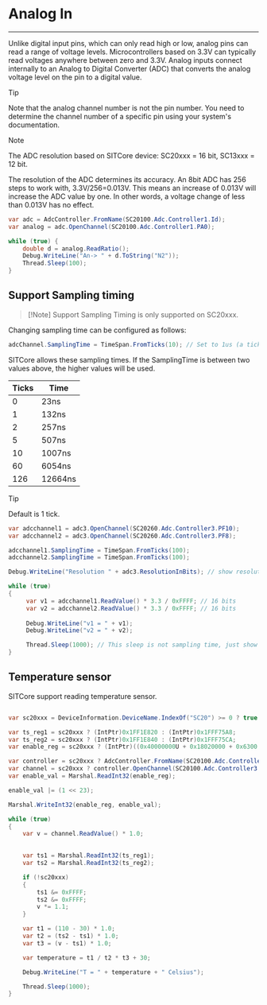# Analog In
---
Unlike digital input pins, which can only read high or low, analog pins can read a range of voltage levels.  Microcontrollers based on 3.3V can typically read voltages anywhere between zero and 3.3V. Analog inputs connect internally to an Analog to Digital Converter (ADC) that converts the analog voltage level on the pin to a digital value.

> [!Tip]
> Note that the analog channel number is not the pin number. You need to determine the channel number of a specific pin using your system's documentation.

> [!Note] 
> The ADC resolution based on SITCore device: SC20xxx = 16 bit, SC13xxx = 12 bit.


The resolution of the ADC determines its accuracy. An 8bit ADC has 256 steps to work with, 3.3V/256=0.013V. This means an increase of 0.013V will increase the ADC value by one. In other words, a voltage change of less than 0.013V has no effect.

```cs
var adc = AdcController.FromName(SC20100.Adc.Controller1.Id);
var analog = adc.OpenChannel(SC20100.Adc.Controller1.PA0);

while (true) {
    double d = analog.ReadRatio();
    Debug.WriteLine("An-> " + d.ToString("N2"));
    Thread.Sleep(100);
}
```
## Support Sampling timing

> [!Note] Support Sampling Timing is only supported on SC20xxx.

Changing sampling time can be configured as follows:

```cs
adcChannel.SamplingTime = TimeSpan.FromTicks(10); // Set to 1us (a tick is 100ns)
```
SITCore allows these sampling times. If the SamplingTime is between two values above, the higher values will be used.

Ticks | Time
------- | ------
0 | 23ns
1 | 132ns
2 | 257ns
5 | 507ns
10 | 1007ns
60 | 6054ns
126 | 12664ns

> [!Tip]
> Default is 1 tick.

```cs
var adcchannel1 = adc3.OpenChannel(SC20260.Adc.Controller3.PF10);
var adcchannel2 = adc3.OpenChannel(SC20260.Adc.Controller3.PF8);

adcchannel1.SamplingTime = TimeSpan.FromTicks(100);
adcchannel2.SamplingTime = TimeSpan.FromTicks(100);

Debug.WriteLine("Resolution " + adc3.ResolutionInBits); // show resolution in bit

while (true)
{
     var v1 = adcchannel1.ReadValue() * 3.3 / 0xFFFF; // 16 bits
     var v2 = adcchannel2.ReadValue() * 3.3 / 0xFFFF; // 16 bits
        
     Debug.WriteLine("v1 = " + v1);
     Debug.WriteLine("v2 = " + v2);

     Thread.Sleep(1000); // This sleep is not sampling time, just show message every one second
}

```

## Temperature sensor

SITCore support reading temperature sensor.

```cs

var sc20xxx = DeviceInformation.DeviceName.IndexOf("SC20") >= 0 ? true : false;

var ts_reg1 = sc20xxx ? (IntPtr)0x1FF1E820 : (IntPtr)0x1FFF75A8;
var ts_reg2 = sc20xxx ? (IntPtr)0x1FF1E840 : (IntPtr)0x1FFF75CA;
var enable_reg = sc20xxx ? (IntPtr)((0x40000000U + 0x18020000 + 0x6300 + 8)) : (IntPtr)(0x40000000U + 0x08000000U + 0x08040300U + 8);

var controller = sc20xxx ? AdcController.FromName(SC20100.Adc.Controller3.Id) : AdcController.FromName(SC13048.Adc.Controller1.Id);
var channel = sc20xxx ? controller.OpenChannel(SC20100.Adc.Controller3.InternalTemperatureSensor) : controller.OpenChannel(SC13048.Adc.Controller1.InternalTemperatureSensor);            
var enable_val = Marshal.ReadInt32(enable_reg);

enable_val |= (1 << 23);

Marshal.WriteInt32(enable_reg, enable_val);

while (true)
{
    var v = channel.ReadValue() * 1.0;

     
    var ts1 = Marshal.ReadInt32(ts_reg1);
    var ts2 = Marshal.ReadInt32(ts_reg2);

    if (!sc20xxx)
    {
        ts1 &= 0xFFFF;
        ts2 &= 0xFFFF;
        v *= 1.1;
    }

    var t1 = (110 - 30) * 1.0;
    var t2 = (ts2 - ts1) * 1.0;
    var t3 = (v - ts1) * 1.0;

    var temperature = t1 / t2 * t3 + 30;

    Debug.WriteLine("T = " + temperature + " Celsius");                

    Thread.Sleep(1000);
}


```